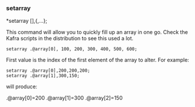 
### setarray
*setarray <array name>[<first value>],<value>{,<value>...<value>};

This command will allow you to quickly fill up an array in one go. Check the
Kafra scripts in the distribution to see this used a lot.

    setarray .@array[0], 100, 200, 300, 400, 500, 600;

First value is the index of the first element of the array to alter. For
example:

    setarray .@array[0],200,200,200;
    setarray .@array[1],300,150;

will produce:

 .@array[0]=200
 .@array[1]=300
 .@array[2]=150
